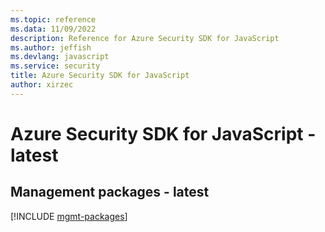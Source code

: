 ```yaml
---
ms.topic: reference
ms.data: 11/09/2022
description: Reference for Azure Security SDK for JavaScript
ms.author: jeffish
ms.devlang: javascript
ms.service: security
title: Azure Security SDK for JavaScript
author: xirzec
---
```

# Azure Security SDK for JavaScript - latest

## Management packages - latest
[!INCLUDE [mgmt-packages](security-mgmt-index.md)]